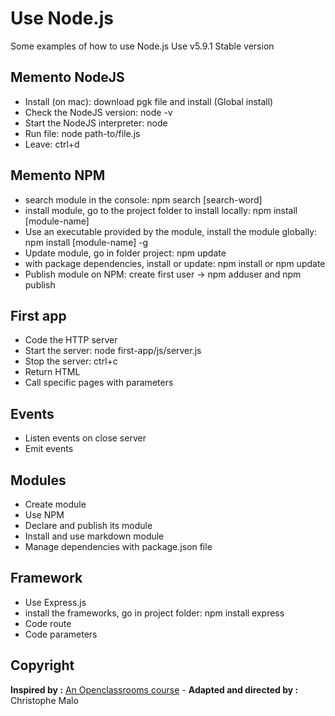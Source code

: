 # Use Node.js

Some examples of how to use Node.js
Use v5.9.1 Stable version

## Memento NodeJS
- Install (on mac): download pgk file and install (Global install)
- Check the NodeJS version: node -v
- Start the NodeJS interpreter: node
- Run file: node path-to/file.js
- Leave: ctrl+d

## Memento NPM
- search module in the console: npm search [search-word]
- install module, go to the project folder to install locally: npm install [module-name]
- Use an executable provided by the module, install the module globally: npm install [module-name] -g
- Update module, go in folder project: npm update 
- with package dependencies, install or update: npm install or npm update
- Publish module on NPM: create first user -> npm adduser and npm publish

## First app
- Code the HTTP server
- Start the server: node first-app/js/server.js
- Stop the server: ctrl+c
- Return HTML
- Call specific pages with parameters

## Events
- Listen events on close server
- Emit events

## Modules
- Create module
- Use NPM
- Declare and publish its module
- Install and use markdown module
- Manage dependencies with package.json file

## Framework
- Use Express.js
- install the frameworks, go in project folder: npm install express
- Code route
- Code parameters

## Copyright
**Inspired by :** [An Openclassrooms course](https://openclassrooms.com/courses/des-applications-ultra-rapides-avec-node-js) - **Adapted and directed by :** Christophe Malo
